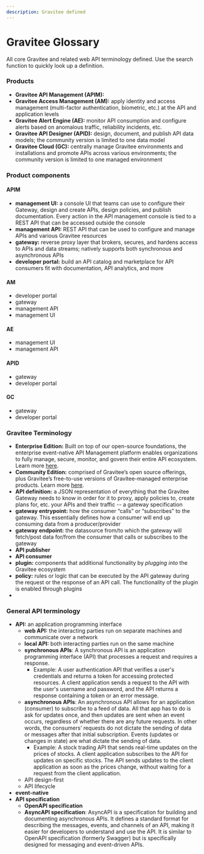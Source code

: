 ```yaml
---
description: Gravitee defined
---
```


# Gravitee Glossary

All core Gravitee and related web API terminology defined. Use the search function to quickly look up a definition.

### Products

* **Gravitee API Management (APIM):**&#x20;
* **Gravitee Access Management (AM):** apply identity and access management (multi-factor authentication, biometric, etc.) at the API and application levels
* **Gravitee Alert Engine (AE):** monitor API consumption and configure alerts based on anomalous traffic, reliability incidents, etc.
* **Gravitee API Designer (APID):** design, document, and publish API data models; the community version is limited to one data model
* **Gravitee Cloud (GC):** centrally manage Gravitee environments and installations and promote APIs across various environments; the community version is limited to one managed environment

### Product components

#### APIM

* **management UI:** a console UI that teams can use to configure their Gateway, design and create APIs, design policies, and publish documentation. Every action in the API management console is tied to a REST API that can be accessed outside the console
* **management API:** REST API that can be used to configure and manage APIs and various Gravitee resources
* **gateway:** reverse proxy layer that brokers, secures, and hardens access to APIs and data streams; natively supports both synchronous and asynchronous APIs
* **developer portal:** build an API catalog and marketplace for API consumers fit with documentation, API analytics, and more

#### AM

* developer portal
* gateway
* management API
* management UI

#### AE

* management UI
* management API

#### APID

* gateway
* developer portal

#### GC

* gateway
* developer portal

### Gravitee Terminology

* **Enterprise Edition:** Built on top of our open-source foundations, the enterprise event-native API Management platform enables organizations to fully manage, secure, monitor, and govern their entire API ecosystem. Learn more [here](../community-edition-vs-enterprise-edition-offering.md).
* **Community Edition:** comprised of Gravitee’s open source offerings, plus Gravitee’s free-to-use versions of Gravitee-managed enterprise products. Learn more [here](../community-edition-vs-enterprise-edition-offering.md).
* **API definition:** a JSON representation of everything that the Gravitee Gateway needs to know in order for it to proxy, apply policies to, create plans for, etc. your APIs and their traffic -- a gateway specification
* **gateway entrypoint:** how the consumer “calls” or “subscribes” to the gateway. This essentially defines how a consumer will end up consuming data from a producer/provider
* **gateway endpoint:** the datasource from/to which the gateway will fetch/post data for/from the consumer that calls or subscribes to the gateway
* **API publisher**
* **API consumer**
* **plugin:** components that additional functionality by _plugging into_ the Gravitee ecosystem
* **policy:** rules or logic that can be executed by the API gateway during the request or the response of an API call. The functionality of the plugin is enabled through plugins
*

### General API terminology

* **API:** an application programming interface
  * **web API:** the interacting parties run on separate machines and communicate over a network
  * **local API:** both interacting parties run on the same machine
  * **synchronous APIs**: A synchronous API is an application programming interface (API) that processes a request and requires a response.&#x20;
    * Example: A user authentication API that verifies a user's credentials and returns a token for accessing protected resources. A client application sends a request to the API with the user's username and password, and the API returns a response containing a token or an error message.&#x20;
  * **asynchronous APIs**: An asynchronous API allows for an application (consumer) to subscribe to a feed of data. All that app has to do is ask for updates once, and then updates are sent when an event occurs, regardless of whether there are any future requests. In other words, the consumers’ requests do not dictate the sending of data or messages after that initial subscription. Events (updates or changes in state) are what dictate the sending of data.
    * Example: A stock trading API that sends real-time updates on the prices of stocks. A client application subscribes to the API for updates on specific stocks. The API sends updates to the client application as soon as the prices change, without waiting for a request from the client application.&#x20;
  * API design-first
  * API lifecycle
* **event-native**
* **API specification**
  * **OpenAPI specification**
  * **AsyncAPI specification**: AsyncAPI is a specification for building and documenting asynchronous APIs. It defines a standard format for describing the messages, events, and channels of an API, making it easier for developers to understand and use the API. It is similar to OpenAPI specification (formerly Swagger) but is specifically designed for messaging and event-driven APIs.

